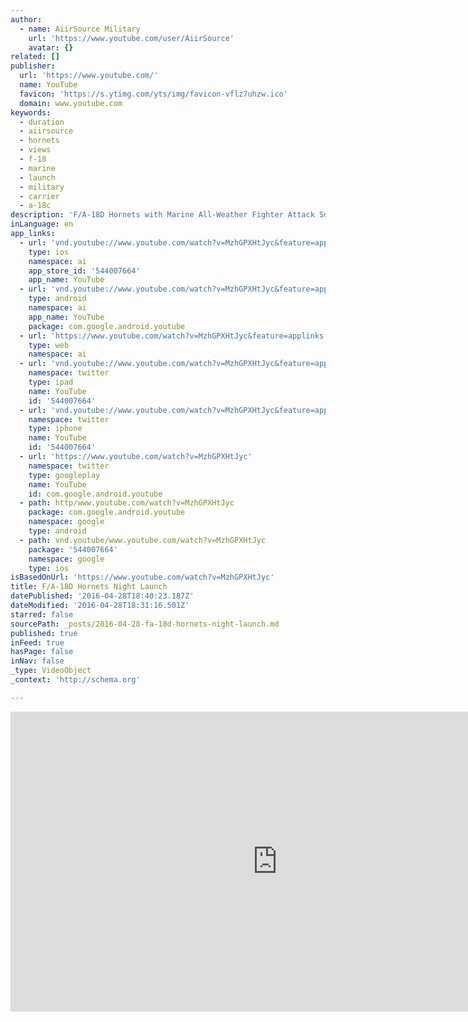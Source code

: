 ```yaml
---
author:
  - name: AiirSource Military
    url: 'https://www.youtube.com/user/AiirSource'
    avatar: {}
related: []
publisher:
  url: 'https://www.youtube.com/'
  name: YouTube
  favicon: 'https://s.ytimg.com/yts/img/favicon-vflz7uhzw.ico'
  domain: www.youtube.com
keywords:
  - duration
  - aiirsource
  - hornets
  - views
  - f-18
  - marine
  - launch
  - military
  - carrier
  - a-18c
description: 'F/A-18D Hornets with Marine All-Weather Fighter Attack Squadron 533 (VMFA(AW)-533) conduct flight operations with aboard Marine Corps Air Station Beaufort. AiirSource Military covers events and missions from the United States Armed Forces: Army, Navy, Marine Corps, Air Force, and Coast Guard. Visit our channel for more military videos: http://www.youtube.com/AiirSource Like & share this video to show your support!'
inLanguage: en
app_links:
  - url: 'vnd.youtube://www.youtube.com/watch?v=MzhGPXHtJyc&feature=applinks'
    type: ios
    namespace: ai
    app_store_id: '544007664'
    app_name: YouTube
  - url: 'vnd.youtube://www.youtube.com/watch?v=MzhGPXHtJyc&feature=applinks'
    type: android
    namespace: ai
    app_name: YouTube
    package: com.google.android.youtube
  - url: 'https://www.youtube.com/watch?v=MzhGPXHtJyc&feature=applinks'
    type: web
    namespace: ai
  - url: 'vnd.youtube://www.youtube.com/watch?v=MzhGPXHtJyc&feature=applinks'
    namespace: twitter
    type: ipad
    name: YouTube
    id: '544007664'
  - url: 'vnd.youtube://www.youtube.com/watch?v=MzhGPXHtJyc&feature=applinks'
    namespace: twitter
    type: iphone
    name: YouTube
    id: '544007664'
  - url: 'https://www.youtube.com/watch?v=MzhGPXHtJyc'
    namespace: twitter
    type: googleplay
    name: YouTube
    id: com.google.android.youtube
  - path: http/www.youtube.com/watch?v=MzhGPXHtJyc
    package: com.google.android.youtube
    namespace: google
    type: android
  - path: vnd.youtube/www.youtube.com/watch?v=MzhGPXHtJyc
    package: '544007664'
    namespace: google
    type: ios
isBasedOnUrl: 'https://www.youtube.com/watch?v=MzhGPXHtJyc'
title: F/A-18D Hornets Night Launch
datePublished: '2016-04-28T18:40:23.187Z'
dateModified: '2016-04-28T18:31:16.501Z'
starred: false
sourcePath: _posts/2016-04-28-fa-18d-hornets-night-launch.md
published: true
inFeed: true
hasPage: false
inNav: false
_type: VideoObject
_context: 'http://schema.org'

---
```

<iframe src="https://cdn.embedly.com/widgets/media.html?src=https%3A%2F%2Fwww.youtube.com%2Fembed%2FMzhGPXHtJyc%3Ffeature%3Doembed&amp;url=https%3A%2F%2Fwww.youtube.com%2Fwatch%3Fv%3DMzhGPXHtJyc&amp;image=https%3A%2F%2Fi.ytimg.com%2Fvi%2FMzhGPXHtJyc%2Fhqdefault.jpg&amp;key=b7d04c9b404c499eba89ee7072e1c4f7&amp;type=text%2Fhtml&amp;schema=youtube" width="854" height="480" scrolling="no" frameborder="0" allowfullscreen="" style=""></iframe>